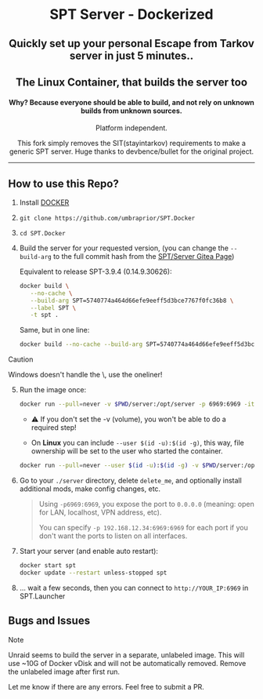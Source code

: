 <div align=center style="text-align: center;">
<h1>SPT Server - Dockerized</h1>
<h2>Quickly set up your personal Escape from Tarkov server in just 5 minutes..</h2>
<h2>The Linux Container, that builds the server too</h2>
<h4>Why? Because everyone should be able to build, and not rely on unknown builds from unknown sources.</h3>

Platform independent.

This fork simply removes the SIT(stayintarkov) requirements to make a generic SPT server. Huge thanks to devbence/bullet for the original project.
</div>

---

## How to use this Repo?

1. Install [DOCKER](https://docs.docker.com/engine/install/)
2. `git clone https://github.com/umbraprior/SPT.Docker`
3. `cd SPT.Docker`
4. Build the server for your requested version, (you can change the `--build-arg` to the full commit hash from the [SPT/Server Gitea Page](https://dev.sp-tarkov.com/SPT/Server))

   Equivalent to release SPT-3.9.4 (0.14.9.30626):
   ```bash
   docker build \
      --no-cache \
      --build-arg SPT=5740774a464d66efe9eeff5d3bce7767f0fc36b8 \
      --label SPT \
      -t spt .
   ```
   Same, but in one line:
   ```bash
   docker build --no-cache --build-arg SPT=5740774a464d66efe9eeff5d3bce7767f0fc36b8 --label SPT -t spt .
   ```

> [!CAUTION]
> Windows doesn't handle the \\, use the oneliner!

5. Run the image once:
   ```bash
   docker run --pull=never -v $PWD/server:/opt/server -p 6969:6969 -it --name spt spt
   ```
   
   - ⚠️ If you don't set the -v (volume), you won't be able to do a required step!

   - On **Linux** you can include `--user $(id -u):$(id -g)`, this way, file ownership will be set to the user who started the container.

   ```bash
   docker run --pull=never --user $(id -u):$(id -g) -v $PWD/server:/opt/server -p 6969:6969 -it --name spt spt
   ```

6. Go to your `./server` directory, delete `delete_me`, and optionally install additional mods, make config changes, etc.
    > Using `-p6969:6969`, you expose the port to `0.0.0.0` (meaning: open for LAN, localhost, VPN address, etc).
    > 
    > You can specify `-p 192.168.12.34:6969:6969` for each port if you don't want the ports to listen on all interfaces. 
   
7. Start your server (and enable auto restart):
   ```bash
   docker start spt
   docker update --restart unless-stopped spt
   ```
8. ... wait a few seconds, then you can connect to `http://YOUR_IP:6969` in SPT.Launcher

## Bugs and Issues
> [!NOTE]
> Unraid seems to build the server in a separate, unlabeled image. This will use ~10G of Docker vDisk and will not be automatically removed. Remove the unlabeled image after first run.

Let me know if there are any errors. Feel free to submit a PR.
